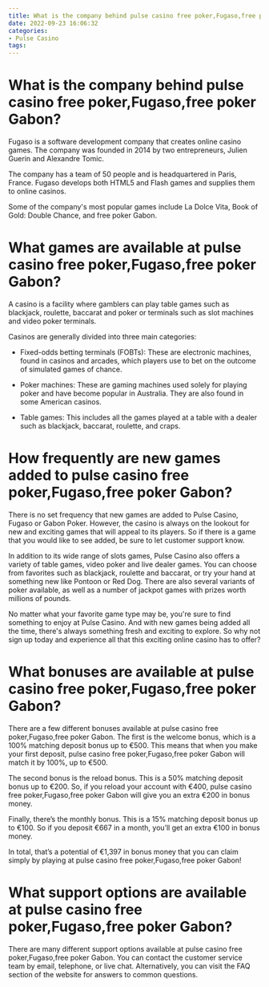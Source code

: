 ```yaml
---
title: What is the company behind pulse casino free poker,Fugaso,free poker Gabon
date: 2022-09-23 16:06:32
categories:
- Pulse Casino
tags:
---
```



#  What is the company behind pulse casino free poker,Fugaso,free poker Gabon?

Fugaso is a software development company that creates online casino games. The company was founded in 2014 by two entrepreneurs, Julien Guerin and Alexandre Tomic.

The company has a team of 50 people and is headquartered in Paris, France. Fugaso develops both HTML5 and Flash games and supplies them to online casinos.

Some of the company's most popular games include La Dolce Vita, Book of Gold: Double Chance, and free poker Gabon.

#  What games are available at pulse casino free poker,Fugaso,free poker Gabon?

A casino is a facility where gamblers can play table games such as blackjack, roulette, baccarat and poker or terminals such as slot machines and video poker terminals.

Casinos are generally divided into three main categories:

- Fixed-odds betting terminals (FOBTs): These are electronic machines, found in casinos and arcades, which players use to bet on the outcome of simulated games of chance.

- Poker machines: These are gaming machines used solely for playing poker and have become popular in Australia. They are also found in some American casinos.

- Table games: This includes all the games played at a table with a dealer such as blackjack, baccarat, roulette, and craps.

#  How frequently are new games added to pulse casino free poker,Fugaso,free poker Gabon?

There is no set frequency that new games are added to Pulse Casino, Fugaso or Gabon Poker. However, the casino is always on the lookout for new and exciting games that will appeal to its players. So if there is a game that you would like to see added, be sure to let customer support know.

In addition to its wide range of slots games, Pulse Casino also offers a variety of table games, video poker and live dealer games. You can choose from favorites such as blackjack, roulette and baccarat, or try your hand at something new like Pontoon or Red Dog. There are also several variants of poker available, as well as a number of jackpot games with prizes worth millions of pounds.

No matter what your favorite game type may be, you're sure to find something to enjoy at Pulse Casino. And with new games being added all the time, there's always something fresh and exciting to explore. So why not sign up today and experience all that this exciting online casino has to offer?

#  What bonuses are available at pulse casino free poker,Fugaso,free poker Gabon?

There are a few different bonuses available at pulse casino free poker,Fugaso,free poker Gabon. The first is the welcome bonus, which is a 100% matching deposit bonus up to €500. This means that when you make your first deposit, pulse casino free poker,Fugaso,free poker Gabon will match it by 100%, up to €500.

The second bonus is the reload bonus. This is a 50% matching deposit bonus up to €200. So, if you reload your account with €400, pulse casino free poker,Fugaso,free poker Gabon will give you an extra €200 in bonus money.

Finally, there’s the monthly bonus. This is a 15% matching deposit bonus up to €100. So if you deposit €667 in a month, you’ll get an extra €100 in bonus money.

In total, that’s a potential of €1,397 in bonus money that you can claim simply by playing at pulse casino free poker,Fugaso,free poker Gabon!

#  What support options are available at pulse casino free poker,Fugaso,free poker Gabon?

There are many different support options available at pulse casino free poker,Fugaso,free poker Gabon. You can contact the customer service team by email, telephone, or live chat. Alternatively, you can visit the FAQ section of the website for answers to common questions.